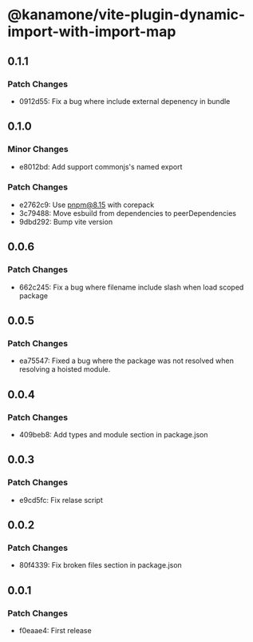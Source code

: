 # @kanamone/vite-plugin-dynamic-import-with-import-map

## 0.1.1

### Patch Changes

- 0912d55: Fix a bug where include external depenency in bundle

## 0.1.0

### Minor Changes

- e8012bd: Add support commonjs's named export

### Patch Changes

- e2762c9: Use pnpm@8.15 with corepack
- 3c79488: Move esbuild from dependencies to peerDependencies
- 9dbd292: Bump vite version

## 0.0.6

### Patch Changes

- 662c245: Fix a bug where filename include slash when load scoped package

## 0.0.5

### Patch Changes

- ea75547: Fixed a bug where the package was not resolved when resolving a hoisted module.

## 0.0.4

### Patch Changes

- 409beb8: Add types and module section in package.json

## 0.0.3

### Patch Changes

- e9cd5fc: Fix relase script

## 0.0.2

### Patch Changes

- 80f4339: Fix broken files section in package.json

## 0.0.1

### Patch Changes

- f0eaae4: First release
